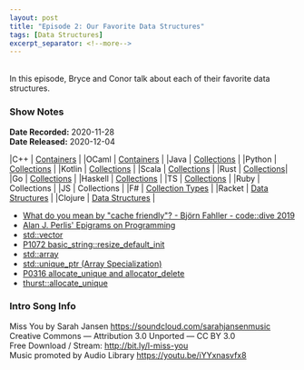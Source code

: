 ```yaml
---
layout: post
title: "Episode 2: Our Favorite Data Structures"
tags: [Data Structures]
excerpt_separator: <!--more-->
---
```


<br>In this episode, Bryce and Conor talk about each of their favorite data structures.

<!--more-->

### Show Notes

**Date Recorded:** 2020-11-28 <br>
**Date Released:** 2020-12-04

|C++     | [Containers](https://en.cppreference.com/w/cpp/container) |
|OCaml   | [Containers](https://ocaml.org/learn/tutorials/comparison_of_standard_containers.html) |
|Java    | [Collections](https://docs.oracle.com/javase/8/docs/api/?java/util/Collections.html) |
|Python  | [Collections](https://docs.python.org/3/library/collections.html) |
|Kotlin  | [Collections](https://kotlinlang.org/api/latest/jvm/stdlib/kotlin.collections/index.html) |
|Scala   | [Collections](https://www.scala-lang.org/api/current/scala/collection/index.html) |
|Rust    | [Collections](https://doc.rust-lang.org/std/collections/index.html)|
|Go      | [Collections](https://godoc.org/github.com/golang-collections/collections) |
|Haskell | [Collections](http://hackage.haskell.org/package/collections-api-1.0.0.0/docs/Data-Collections.html) |
|TS      | [Collections](https://www.npmjs.com/package/typescript-collections) |
|Ruby    | Collections |
|JS      | Collections |
|F#      | [Collection Types](https://docs.microsoft.com/en-us/dotnet/fsharp/language-reference/fsharp-collection-types) |
|Racket  | [Data Structures](https://docs.racket-lang.org/data/index.html) |
|Clojure | [Data Structures](https://clojure.org/reference/data_structures) |

* [What do you mean by "cache friendly"? - Björn Fahller - code::dive 2019](https://youtu.be/Fzbotzi1gYs)
* [Alan J. Perlis' Epigrams on Programming](https://web.archive.org/web/19990117034445/http://www-pu.informatik.uni-tuebingen.de/users/klaeren/epigrams.html)
* [std::vector](https://en.cppreference.com/w/cpp/container/vector)
* [P1072 basic_string::resize_default_init](http://www.open-std.org/jtc1/sc22/wg21/docs/papers/2019/p1072r5.html)
* [std::array](https://en.cppreference.com/w/cpp/container/array)
* [std::unique_ptr (Array Specialization)](https://en.cppreference.com/w/cpp/memory/unique_ptr)
* [P0316 allocate_unique and allocator_delete](http://www.open-std.org/jtc1/sc22/wg21/docs/papers/2017/p0316r0.html)
* [thurst::allocate_unique](https://thrust.github.io/doc/allocate__unique_8h_source.html)

### Intro Song Info

Miss You by Sarah Jansen https://soundcloud.com/sarahjansenmusic<br>
Creative Commons — Attribution 3.0 Unported — CC BY 3.0<br>
Free Download / Stream: http://bit.ly/l-miss-you<br>
Music promoted by Audio Library https://youtu.be/iYYxnasvfx8<br>
